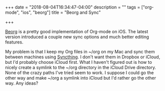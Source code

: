 +++
date = "2018-08-04T16:34:47-04:00"
description = ""
tags = ["org-mode", "ios", "beorg"]
title = "Beorg and Sync"

+++

[Beorg](https://beorgapp.com) is a pretty good implementation of Org-mode on iOS. The latest version
introduced a couple new sync options and much better editing features.

My problem is that I keep my Org files in ~/org on my Mac and sync them between
machines using [Syncthing](https://syncthing.net). I don't want them in Dropbox
or iCloud, but I'd probably choose iCloud first. What I haven't figured out is
how to nicely create a symlink to the ~/org directory in the iCloud Drive directory. None
of the crazy paths I've tried seem to work. I suppose I could go the other way
and make ~/org a symlink into iCloud but I'd rather go the other way. Any ideas?
